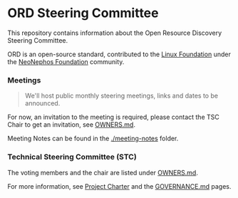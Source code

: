 # ORD Steering Committee

This repository contains information about the Open Resource Discovery Steering Committee.

ORD is an open-source standard, contributed to the [Linux Foundation](https://www.linuxfoundation.org/) under the [NeoNephos Foundation](https://neonephos.org/) community.

### Meetings

> We'll host public monthly steering meetings, links and dates to be announced.

For now, an invitation to the meeting is required, please contact the TSC Chair to get an invitation, see [OWNERS.md](./OWNERS.md).

Meeting Notes can be found in the [./meeting-notes](./meeting-notes/) folder.

### Technical Steering Committee (STC)

The voting members and the chair are listed under [OWNERS.md](./OWNERS.md).

For more information, see [Project Charter](./CHARTER.md) and the [GOVERNANCE.md](./GOVERNANCE.md) pages.